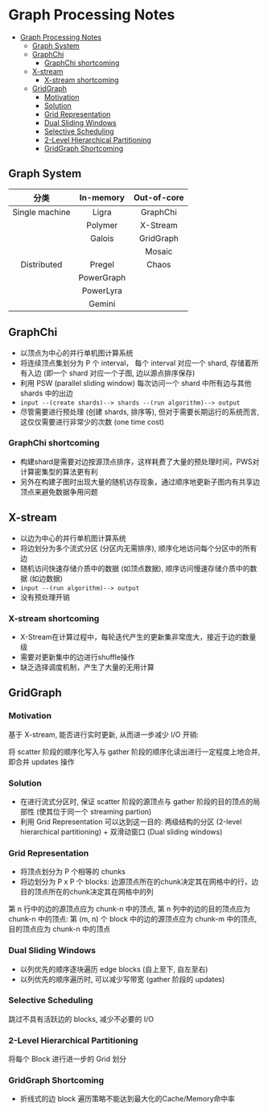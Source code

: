# Graph Processing Notes

<!-- TOC -->

- [Graph Processing Notes](#graph-processing-notes)
  - [Graph System](#graph-system)
  - [GraphChi](#graphchi)
    - [GraphChi shortcoming](#graphchi-shortcoming)
  - [X-stream](#x-stream)
    - [X-stream shortcoming](#x-stream-shortcoming)
  - [GridGraph](#gridgraph)
    - [Motivation](#motivation)
    - [Solution](#solution)
    - [Grid Representation](#grid-representation)
    - [Dual Sliding Windows](#dual-sliding-windows)
    - [Selective Scheduling](#selective-scheduling)
    - [2-Level Hierarchical Partitioning](#2-level-hierarchical-partitioning)
    - [GridGraph Shortcoming](#gridgraph-shortcoming)

<!-- /TOC -->

## Graph System

|分类|In-memory|Out-of-core|
|:---------:|:--------------------:|:--------------------:|
|Single machine|Ligra|GraphChi|
||Polymer|X-Stream|
||Galois|GridGraph|
|||Mosaic|
|Distributed|Pregel|Chaos|
||PowerGraph||
||PowerLyra||
||Gemini||

## GraphChi

- 以顶点为中心的并行单机图计算系统
- 将连续顶点集划分为 P 个 interval， 每个 interval 对应一个 shard, 存储着所有入边 (即一个 shard 对应一个子图, 边以源点排序保存)
- 利用 PSW (parallel sliding window) 每次访问一个 shard 中所有边与其他 shards 中的出边
- `input --(create shards)--> shards --(run algorithm)--> output`
- 尽管需要进行预处理 (创建 shards, 排序等), 但对于需要长期运行的系统而言, 这仅仅需要进行非常少的次数 (one time cost)

### GraphChi shortcoming

- 构建shard是需要对边按源顶点排序，这样耗费了大量的预处理时间，PWS对计算密集型的算法更有利
- 另外在构建子图时出现大量的随机访存现象，通过顺序地更新子图内有共享边顶点来避免数据争用问题

## X-stream

- 以边为中心的并行单机图计算系统
- 将边划分为多个流式分区 (分区内无需排序), 顺序化地访问每个分区中的所有边
- 随机访问快速存储介质中的数据 (如顶点数据), 顺序访问慢速存储介质中的数据 (如边数据)
- `input --(run algorithm)--> output`
- 没有预处理开销

### X-stream shortcoming

- X-Stream在计算过程中，每轮迭代产生的更新集非常庞大，接近于边的数量级
- 需要对更新集中的边进行shuffle操作
- 缺乏选择调度机制，产生了大量的无用计算

## GridGraph

### Motivation

基于 X-stream, 能否进行实时更新, 从而进一步减少 I/O 开销:

将 scatter 阶段的顺序化写入与 gather 阶段的顺序化读出进行一定程度上地合并, 即合并 updates 操作

### Solution

- 在进行流式分区时, 保证 scatter 阶段的源顶点与 gather 阶段的目的顶点的局部性 (使其位于同一个 streaming partion)
- 利用 Grid Representation 可以达到这一目的: 两级结构的分区 (2-level hierarchical partitioning) + 双滑动窗口 (Dual sliding windows)

### Grid Representation

- 将顶点划分为 P 个相等的 chunks
- 将边划分为 P x P 个 blocks: 边源顶点所在的chunk决定其在网格中的行，边目的顶点所在的chunk决定其在网格中的列

第 n 行中的边的源顶点应为 chunk-n 中的顶点, 第 n 列中的边的目的顶点应为 chunk-n 中的顶点: 第 (m, n) 个 block 中的边的源顶点应为 chunk-m 中的顶点, 目的顶点应为 chunk-n 中的顶点

### Dual Sliding Windows

- 以列优先的顺序逐块遍历 edge blocks (自上至下, 自左至右)
- 以列优先的顺序遍历时, 可以减少写带宽 (gather 阶段的 updates)

### Selective Scheduling

跳过不具有活跃边的 blocks, 减少不必要的 I/O

### 2-Level Hierarchical Partitioning

将每个 Block 进行进一步的 Grid 划分

### GridGraph Shortcoming

- 折线式的边 block 遍历策略不能达到最大化的Cache/Memory命中率
